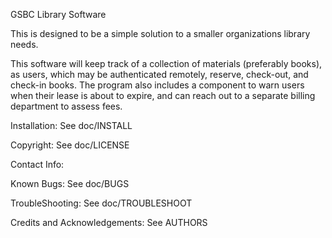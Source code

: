 GSBC Library Software

This is designed to be a simple solution to a smaller organizations library needs.

This software will keep track of a collection of materials (preferably books), as users, which may be authenticated remotely, reserve, check-out, and check-in books. The program also includes a component to warn users when their lease is about to expire, and can reach out to a separate billing department to assess fees.

Installation:
See doc/INSTALL

Copyright:
See doc/LICENSE

Contact Info:
<insert later>

Known Bugs:
See doc/BUGS

TroubleShooting:
See doc/TROUBLESHOOT

Credits and Acknowledgements:
See AUTHORS